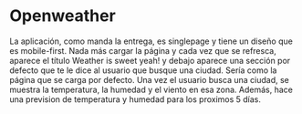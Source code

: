 # Openweather
La aplicación, como manda la entrega, es singlepage y tiene un diseño que es mobile-first.
Nada más cargar la página y cada vez que se refresca, aparece el título Weather is sweet yeah! y debajo aparece una sección por defecto que te le dice al usuario
que busque una ciudad. Sería como la página que se carga por defecto.
Una vez el usuario busca una ciudad, se muestra la temperatura, la humedad y el viento en esa zona. Además, hace una prevision de temperatura y humedad para los proximos 5 días.
